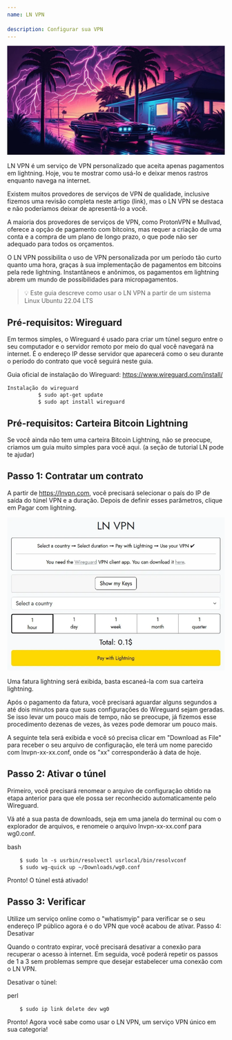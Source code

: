 ```yaml
---
name: LN VPN

description: Configurar sua VPN
---
```


![image](assets/cover.webp)

LN VPN é um serviço de VPN personalizado que aceita apenas pagamentos em lightning. Hoje, vou te mostrar como usá-lo e deixar menos rastros enquanto navega na internet.

Existem muitos provedores de serviços de VPN de qualidade, inclusive fizemos uma revisão completa neste artigo (link), mas o LN VPN se destaca e não poderíamos deixar de apresentá-lo a você.

A maioria dos provedores de serviços de VPN, como ProtonVPN e Mullvad, oferece a opção de pagamento com bitcoins, mas requer a criação de uma conta e a compra de um plano de longo prazo, o que pode não ser adequado para todos os orçamentos.

O LN VPN possibilita o uso de VPN personalizada por um período tão curto quanto uma hora, graças à sua implementação de pagamentos em bitcoins pela rede lightning. Instantâneos e anônimos, os pagamentos em lightning abrem um mundo de possibilidades para micropagamentos.

> 💡 Este guia descreve como usar o LN VPN a partir de um sistema Linux Ubuntu 22.04 LTS

## Pré-requisitos: Wireguard

Em termos simples, o Wireguard é usado para criar um túnel seguro entre o seu computador e o servidor remoto por meio do qual você navegará na internet. É o endereço IP desse servidor que aparecerá como o seu durante o período do contrato que você seguirá neste guia.

Guia oficial de instalação do Wireguard: https://www.wireguard.com/install/

```
Instalação do wireguard
          $ sudo apt-get update
          $ sudo apt install wireguard
```

## Pré-requisitos: Carteira Bitcoin Lightning

Se você ainda não tem uma carteira Bitcoin Lightning, não se preocupe, criamos um guia muito simples para você aqui. (a seção de tutorial LN pode te ajudar)

## Passo 1: Contratar um contrato

A partir de https://lnvpn.com, você precisará selecionar o país do IP de saída do túnel VPN e a duração. Depois de definir esses parâmetros, clique em Pagar com lightning.

![image](assets/1.webp)

Uma fatura lightning será exibida, basta escaneá-la com sua carteira lightning.

Após o pagamento da fatura, você precisará aguardar alguns segundos a até dois minutos para que suas configurações do Wireguard sejam geradas. Se isso levar um pouco mais de tempo, não se preocupe, já fizemos esse procedimento dezenas de vezes, às vezes pode demorar um pouco mais.

A seguinte tela será exibida e você só precisa clicar em "Download as File" para receber o seu arquivo de configuração, ele terá um nome parecido com lnvpn-xx-xx.conf, onde os "xx" corresponderão à data de hoje.

## Passo 2: Ativar o túnel

Primeiro, você precisará renomear o arquivo de configuração obtido na etapa anterior para que ele possa ser reconhecido automaticamente pelo Wireguard.

Vá até a sua pasta de downloads, seja em uma janela do terminal ou com o explorador de arquivos, e renomeie o arquivo lnvpn-xx-xx.conf para wg0.conf.

bash

```
    $ sudo ln -s usrbin/resolvectl usrlocal/bin/resolvconf
    $ sudo wg-quick up ~/Downloads/wg0.conf
```

Pronto! O túnel está ativado!

## Passo 3: Verificar

Utilize um serviço online como o "whatismyip" para verificar se o seu endereço IP público agora é o do VPN que você acabou de ativar.
Passo 4: Desativar

Quando o contrato expirar, você precisará desativar a conexão para recuperar o acesso à internet. Em seguida, você poderá repetir os passos de 1 a 3 sem problemas sempre que desejar estabelecer uma conexão com o LN VPN.

Desativar o túnel:

perl

```
    $ sudo ip link delete dev wg0
```

Pronto! Agora você sabe como usar o LN VPN, um serviço VPN único em sua categoria!
